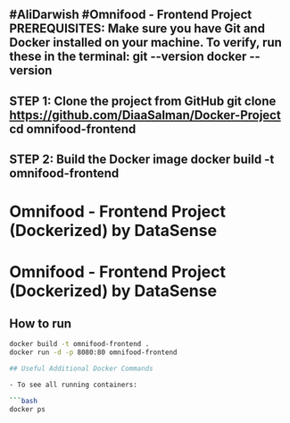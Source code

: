 #AliDarwish 
#Omnifood - Frontend Project
PREREQUISITES:
Make sure you have Git and Docker installed on your machine.
To verify, run these in the terminal:
git --version
docker --version
-----------------------------------------------------------
STEP 1: Clone the project from GitHub
git clone https://github.com/DiaaSalman/Docker-Project
cd omnifood-frontend
-----------------------------------------------------------
STEP 2: Build the Docker image
docker build -t omnifood-frontend
-----------------------------------------------------------

# Omnifood - Frontend Project (Dockerized) by DataSense
# Omnifood - Frontend Project (Dockerized) by DataSense
## How to run


```bash
docker build -t omnifood-frontend .
docker run -d -p 8080:80 omnifood-frontend

## Useful Additional Docker Commands

- To see all running containers:

```bash
docker ps

